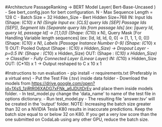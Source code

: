 #Architecture
    PassageRanking
        -> BERT Model Layer( Bert-Base-Uncased ) - See bert_config.json for bert configuration.
            N - Max Sequence Length = 128
            C - Batch Size = 32
            Hidden_Size - Bert Hidden Size=768
            IN: Input Ids 
                    (Shape: (C*10) x N) 
                    (Single Input ex: [CLS] query Ids [SEP] Passage Ids [SEP]), 
                Segment Ids [Separate query Ids from passage Ids] 
                    (ex: [query Id, query Id, passage Id] -> [1,1,0])
                    (Shape: (C*10) x N), 
                Query Mask [For Handling Variable length sequences]
                    (ex: [Id, Id, Id, 0, 0] -> [1, 1, 1, 0, 0])  
                    (Shape: (C*10) x N),
                Labels [Passage Instance Number 0-9]
                    (Shape: (C*10) x 1)
            OUT: Pooled Output
                    (Shape : (C*10) x Hidden_Size)
        -> Dropout Layer - p=0.5
                IN: (Shape : (C*10) x Hidden_Size)
                OUT: (Shape : (C*10) x Hidden_Size)
        -> Classifier - Fully Connected Layer (Linear Layer)
            IN: (C*10) x Hidden_Size 
            OUT: (C*10) x 1
        -> Output reshaped to C x 10 x 1

#Instructions to run evaluation
    - pip install -r requirements.txt (Preferably in a virtual env)
    - Put the Test File (.tsv) inside data folder
    - Download the models from https://drive.google.com/open?id=1XsS_1zjRtR06XADG7xFNk_a6JDUtDrEv
        and place them inside models folder.
    - In test_model.py change the 'data_name' to name of the test file in options dictionary.
    - Run test_model.py
    - The resulting file 'answer.tsv' will be created in the 'output' folder.
    NOTE: Increasing the batch size greater than 32 on a NVIDIA Tesla K80 results in inaccurate predictions. Keep the batch size equal to or below 32 on K80. If you get a very low score than the one submitted on CodaLab using any other GPU, reduce the batch size.
